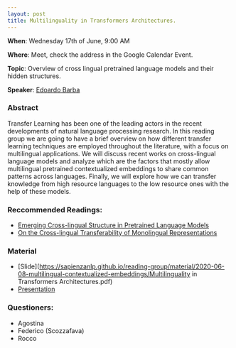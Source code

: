 ```yaml
---
layout: post
title: Multilinguality in Transformers Architectures.
---
```

**When**:  Wednesday 17th of June, 9:00 AM

**Where**: Meet, check the address in the Google Calendar Event.

**Topic**: Overview of cross lingual pretrained language models and their hidden structures.

**Speaker**: 
[Edoardo Barba](https://twitter.com/sampj94) 


### Abstract
Transfer Learning has been one of the leading actors in the recent developments of natural language processing research. In this reading group we are going to have a brief overview on how different transfer learning techniques are employed throughout the literature, with a focus on multilingual applications. We will discuss recent works on cross-lingual language models and analyze which are the factors that mostly allow multilingual pretrained contextualized embeddings to share common patterns across languages. Finally, we will explore how we can transfer knowledge from high resource languages to the low resource ones with the help of these models.

### Reccommended Readings:
- [Emerging Cross-lingual Structure in Pretrained Language Models](https://arxiv.org/pdf/1911.01464.pdf)
- [On the Cross-lingual Transferability of Monolingual Representations](https://arxiv.org/pdf/1910.11856.pdf)

### Material
- [Slide](https://sapienzanlp.github.io/reading-group/material/2020-06-08-multilingual-contextualized-embeddings/Multilinguality in Transformers Architectures.pdf)
- [Presentation](https://drive.google.com/file/d/1NaAa-N6tisCyjxoO5pr6iTbfNhrQVrtX/view?usp=sharing)


### Questioners:
- Agostina 
- Federico (Scozzafava)
- Rocco